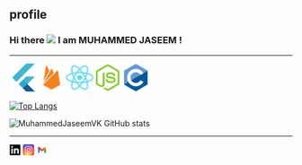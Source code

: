 ## profile
### Hi there <img src="https://raw.githubusercontent.com/MartinHeinz/MartinHeinz/master/wave.gif" width="30px"> I am MUHAMMED JASEEM !

<hr></hr>


<img src="https://github.com/devicons/devicon/blob/master/icons/flutter/flutter-original.svg" alt="php Logo" with="50" height="50"/><img src="https://github.com/devicons/devicon/blob/master/icons/firebase/firebase-plain.svg" alt="php Logo" with="50" height="50"/><img src="https://github.com/devicons/devicon/blob/master/icons/react/react-original.svg" alt="React Logo" with="50" height="50"/><img src="https://github.com/devicons/devicon/blob/master/icons/nodejs/nodejs-original.svg" alt="npm Logo" with="50" height="50"/><img src="https://github.com/devicons/devicon/blob/master/icons/c/c-original.svg" alt="php Logo" with="50" height="50"/>


[![Top Langs](https://github-readme-stats.vercel.app/api/top-langs/?username=MuhammedJaseemVK&theme=radical&layout=compact)](https://github.com/Hmida71/github-readme-stats)

![MuhammedJaseemVK GitHub stats](https://github-readme-stats.vercel.app/api?username=MuhammedJaseemVK&show_icons=true&theme=radical)
<hr></hr>


[<img src="https://github.com/devicons/devicon/blob/master/icons/linkedin/linkedin-plain.svg" with="20" height="20">](https://www.linkedin.com/in/muhammed-jaseem-v-k-721b60226/)
[<img src="https://github.com/edent/SuperTinyIcons/blob/master/images/svg/instagram.svg" with="20" height="20">](https://www.instagram.com/beingjaseem/)
[<img src="https://github.com/edent/SuperTinyIcons/blob/master/images/svg/gmail.svg" with="20" height="20">](mailto:coderjaseem@gmail.com)


